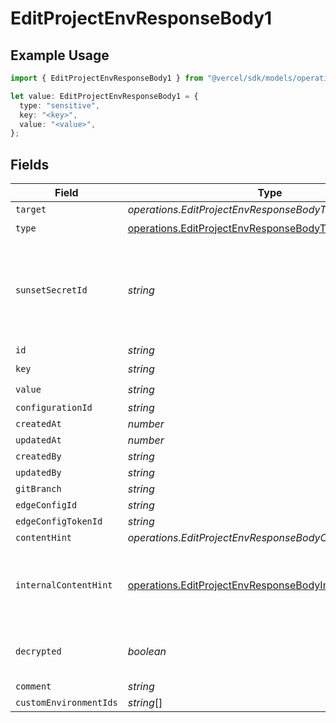 # EditProjectEnvResponseBody1

## Example Usage

```typescript
import { EditProjectEnvResponseBody1 } from "@vercel/sdk/models/operations";

let value: EditProjectEnvResponseBody1 = {
  type: "sensitive",
  key: "<key>",
  value: "<value>",
};
```

## Fields

| Field                                                                                                                                | Type                                                                                                                                 | Required                                                                                                                             | Description                                                                                                                          |
| ------------------------------------------------------------------------------------------------------------------------------------ | ------------------------------------------------------------------------------------------------------------------------------------ | ------------------------------------------------------------------------------------------------------------------------------------ | ------------------------------------------------------------------------------------------------------------------------------------ |
| `target`                                                                                                                             | *operations.EditProjectEnvResponseBodyTarget*                                                                                        | :heavy_minus_sign:                                                                                                                   | N/A                                                                                                                                  |
| `type`                                                                                                                               | [operations.EditProjectEnvResponseBodyType](../../models/operations/editprojectenvresponsebodytype.md)                               | :heavy_check_mark:                                                                                                                   | N/A                                                                                                                                  |
| `sunsetSecretId`                                                                                                                     | *string*                                                                                                                             | :heavy_minus_sign:                                                                                                                   | This is used to identiy variables that have been migrated from type secret to sensitive.                                             |
| `id`                                                                                                                                 | *string*                                                                                                                             | :heavy_minus_sign:                                                                                                                   | N/A                                                                                                                                  |
| `key`                                                                                                                                | *string*                                                                                                                             | :heavy_check_mark:                                                                                                                   | N/A                                                                                                                                  |
| `value`                                                                                                                              | *string*                                                                                                                             | :heavy_check_mark:                                                                                                                   | N/A                                                                                                                                  |
| `configurationId`                                                                                                                    | *string*                                                                                                                             | :heavy_minus_sign:                                                                                                                   | N/A                                                                                                                                  |
| `createdAt`                                                                                                                          | *number*                                                                                                                             | :heavy_minus_sign:                                                                                                                   | N/A                                                                                                                                  |
| `updatedAt`                                                                                                                          | *number*                                                                                                                             | :heavy_minus_sign:                                                                                                                   | N/A                                                                                                                                  |
| `createdBy`                                                                                                                          | *string*                                                                                                                             | :heavy_minus_sign:                                                                                                                   | N/A                                                                                                                                  |
| `updatedBy`                                                                                                                          | *string*                                                                                                                             | :heavy_minus_sign:                                                                                                                   | N/A                                                                                                                                  |
| `gitBranch`                                                                                                                          | *string*                                                                                                                             | :heavy_minus_sign:                                                                                                                   | N/A                                                                                                                                  |
| `edgeConfigId`                                                                                                                       | *string*                                                                                                                             | :heavy_minus_sign:                                                                                                                   | N/A                                                                                                                                  |
| `edgeConfigTokenId`                                                                                                                  | *string*                                                                                                                             | :heavy_minus_sign:                                                                                                                   | N/A                                                                                                                                  |
| `contentHint`                                                                                                                        | *operations.EditProjectEnvResponseBodyContentHint*                                                                                   | :heavy_minus_sign:                                                                                                                   | N/A                                                                                                                                  |
| `internalContentHint`                                                                                                                | [operations.EditProjectEnvResponseBodyInternalContentHint](../../models/operations/editprojectenvresponsebodyinternalcontenthint.md) | :heavy_minus_sign:                                                                                                                   | Similar to `contentHints`, but should not be exposed to the user.                                                                    |
| `decrypted`                                                                                                                          | *boolean*                                                                                                                            | :heavy_minus_sign:                                                                                                                   | Whether `value` and `vsmValue` are decrypted.                                                                                        |
| `comment`                                                                                                                            | *string*                                                                                                                             | :heavy_minus_sign:                                                                                                                   | N/A                                                                                                                                  |
| `customEnvironmentIds`                                                                                                               | *string*[]                                                                                                                           | :heavy_minus_sign:                                                                                                                   | N/A                                                                                                                                  |